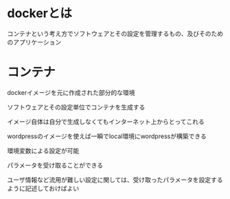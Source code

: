 # dockerとは

コンテナという考え方でソフトウェアとその設定を管理するもの、及びそのためのアプリケーション

# コンテナ

dockerイメージを元に作成された部分的な環境

ソフトウェアとその設定単位でコンテナを生成する

イメージ自体は自分で生成しなくてもインターネット上からとってこれる

wordpressのイメージを使えば一瞬でlocal環境にwordpressが構築できる

環境変数による設定が可能

パラメータを受け取ることができる

ユーザ情報など流用が難しい設定に関しては、受け取ったパラメータを設定するように記述しておけばよい
